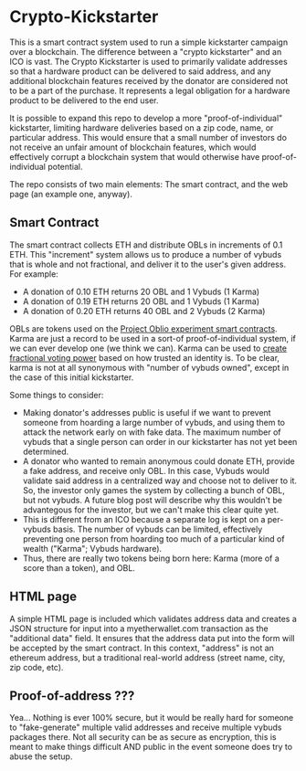 # Crypto-Kickstarter
This is a smart contract system used to run a simple kickstarter campaign over a blockchain. The difference between a "crypto kickstarter" and an ICO is vast. The Crypto Kickstarter is used to primarily validate addresses so that a hardware product can be delivered to said address, and any additional blockchain features received by the donator are considered not to be a part of the purchase. It represents a legal obligation for a hardware product to be delivered to the end user. 

It is possible to expand this repo to develop a more "proof-of-individual" kickstarter, limiting hardware deliveries based on a zip code, name, or particular address. This would ensure that a small number of investors do not receive an unfair amount of blockchain features, which would effectively corrupt a blockchain system that would otherwise have proof-of-individual potential.

The repo consists of two main elements: The smart contract, and the web page (an example one, anyway).
## Smart Contract
The smart contract collects ETH and distribute OBLs in increments of 0.1 ETH. This "increment" system allows us to produce a number of vybuds that is whole and not fractional, and deliver it to the user's given address. For example:
* 	A donation of 0.10 ETH returns 20 OBL and 1 Vybuds (1 Karma)
* 	A donation of 0.19 ETH returns 20 OBL and 1 Vybuds (1 Karma)
* 	A donation of 0.20 ETH returns 40 OBL and 2 Vybuds (2 Karma)

OBLs are tokens used on the [Project Oblio experiment smart contracts](https://github.com/project-oblio/decentralized-neuroscience-smart-contracts). Karma are just a record to be used in a sort-of proof-of-individual system, if we can ever develop one (we think we can). Karma can be used to [create fractional voting power](https://medium.com/@FEhrsam/blockchain-governance-programming-our-future-c3bfe30f2d74) based on how trusted an identity is. To be clear, karma is not at all synonymous with "number of vybuds owned", except in the case of this initial kickstarter.

Some things to consider:
* Making donator's addresses public is useful if we want to prevent someone from hoarding a large number of vybuds, and using them to attack the network early on with fake data. The maximum number of vybuds that a single person can order in our kickstarter has not yet been determined.
* A donator who wanted to remain anonymous could donate ETH, provide a fake address, and receive only OBL. In this case, Vybuds would validate said address in a centralized way and choose not to deliver to it. So, the investor only games the system by collecting a bunch of OBL, but not vybuds. A future blog post will describe why this wouldn't be advantegous for the investor, but we can't make this clear quite yet. 
* This is different from an ICO because a separate log is kept on a per-vybuds basis. The number of vybuds can be limited, effectively preventing one person from hoarding too much of a particular kind of wealth ("Karma"; Vybuds hardware). 
* Thus, there are really two tokens being born here: Karma (more of a score than a token), and OBL. 

## HTML page
A simple HTML page is included which validates address data and creates a JSON structure for input into a myetherwallet.com transaction as the "additional data" field. It ensures that the address data put into the form will be accepted by the smart contract. In this context, "address" is not an ethereum address, but a traditional real-world address (street name, city, zip code, etc).

## Proof-of-address ???
Yea... Nothing is ever 100% secure, but it would be really hard for someone to "fake-generate" multiple valid addresses and receive multiple vybuds packages there. Not all security can be as secure as encryption, this is meant to make things difficult AND public in the event someone does try to abuse the setup.
